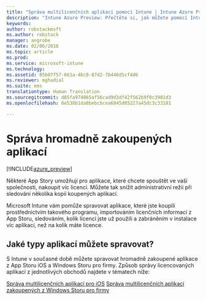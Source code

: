 ```yaml
---
title: "Správa multilicenčních aplikací pomocí Intune | Intune Azure Preview | Dokumentace Microsoftu"
description: "Intune Azure Preview: Přečtěte si, jak můžete pomocí Intune spravovat a monitorovat používání multilicenčních aplikací, které jste zakoupili v obchodech."
keywords: 
author: robstackmsft
ms.author: robstack
manager: angrobe
ms.date: 02/06/2016
ms.topic: article
ms.prod: 
ms.service: microsoft-intune
ms.technology: 
ms.assetid: 85b07f57-661a-4bc8-87d2-7b446d5cf4d6
ms.reviewer: mghadial
ms.suite: ems
translationtype: Human Translation
ms.sourcegitcommit: d85fa974865af56cad9d3df42f562b9f0c3981d3
ms.openlocfilehash: 6e538b1da0bebcbcea6845d05227a45dc3c33181

---
```


# <a name="manage-volume-purchased-apps"></a>Správa hromadně zakoupených aplikací

[!INCLUDE[azure_preview](../includes/azure_preview.md)]

Některé App Story umožňují pro aplikace, které chcete spouštět ve vaší společnosti, nakoupit víc licencí. Můžete tak snížit administrativní režii při sledování několika kopií koupených aplikací.

Microsoft Intune vám pomůže spravovat aplikace, které jste koupili prostřednictvím takového programu, importováním licenčních informací z App Storu, sledováním, kolik licencí jste už použili a zabráněním v instalace víc aplikací, než na kolik máte licence.

## <a name="which-types-of-apps-can-you-manage"></a>Jaké typy aplikací můžete spravovat?

S Intune v současné době můžete spravovat hromadně zakoupené aplikace z App Storu iOS a Windows Storu pro firmy. Způsob správy licencovaných aplikací z jednotlivých obchodů najdete v tématech níže:

[Správa multilicenčních aplikací pro iOS](ios-vpp-apps.md)
[Správa multilicenčních aplikací zakoupených z Windows Storu pro firmy](wsfb-apps.md)



<!--HONumber=Feb17_HO1-->


